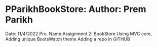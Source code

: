 # PParikhBookStore: Author: Prem Parikh
Date: 11/4/2022 Pro. Name:Assignment 2: BookStore
Using MVC core, Adding unique BootsWatch theme
Adding a repo in GITHUB
